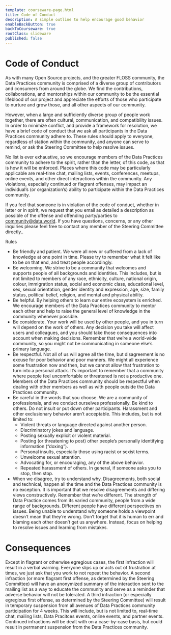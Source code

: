 ```yaml
---
template: courseware-page.html
title: Code of Conduct
description: A simple outline to help encourage good behavior
enableBackButton: true
backToCourseware: true
rootClass: slideware
published: false
---
```



# Code of Conduct

As with many Open Source projects, and the greater FLOSS community, the Data Practices community is comprised of a diverse group of contributors and consumers from around the globe. We find the contributions, collaborations, and mentorships within our community to be the essential lifeblood of our project and appreciate the efforts of those who participate to nurture and grow those, and all other aspects of our community.

However, when a large and sufficiently diverse group of people work together, there are often cultural, communication, and compatibility issues. In order to minimize conflict, and provide a framework for resolution, we have a brief code of conduct that we ask all participants in the Data Practices community adhere to. These rules should apply to everyone, regardless of station within the community, and anyone can serve to remind, or ask the Steering Committee to help resolve issues.

No list is ever exhaustive, so we encourage members of the Data Practices community to adhere to the spirit, rather than the letter, of this code, as that is how it will be enforced. Places where this code may be particularly applicable are real-time chat, mailing lists, events, conferences, meetups, online events, and other direct interactions within the community. Any violations, especially continued or flagrant offenses, may impact an individual’s (or organization’s) ability to participate within the Data Practices community.

If you feel that someone is in violation of the code of conduct, whether in letter or in spirit, we request that you email as detailed a description as possible of the offense and offending party/parties to community@data.world. If you have questions, concerns, or any other inquiries please feel free to contact any member of the Steering Committee directly..
 
Rules
 
* Be friendly and patient. We were all new or suffered from a lack of knowledge at one point in time. Please try to remember what it felt like to be on that end, and treat people accordingly.
* Be welcoming. We strive to be a community that welcomes and supports people of all backgrounds and identities. This includes, but is not limited to members of any race, ethnicity, culture, national origin, colour, immigration status, social and economic class, educational level, sex, sexual orientation, gender identity and expression, age, size, family status, political belief, religion, and mental and physical ability.
* Be helpful. By helping others to learn our entire ecosystem is enriched. We encourage members of the Data Practices community to mentor each other and help to raise the general level of knowledge in the community whenever possible.
* Be considerate. Your work will be used by other people, and you in turn will depend on the work of others. Any decision you take will affect users and colleagues, and you should take those consequences into account when making decisions. Remember that we’re a world-wide community, so you might not be communicating in someone else’s primary language.
* Be respectful. Not all of us will agree all the time, but disagreement is no excuse for poor behavior and poor manners. We might all experience some frustration now and then, but we cannot allow that frustration to turn into a personal attack. It’s important to remember that a community where people feel uncomfortable or threatened is not a productive one. Members of the Data Practices community should be respectful when dealing with other members as well as with people outside the Data Practices community.
* Be careful in the words that you choose. We are a community of professionals, and we conduct ourselves professionally. Be kind to others. Do not insult or put down other participants. Harassment and other exclusionary behavior aren’t acceptable. This includes, but is not limited to:
	* Violent threats or language directed against another person.
	* Discriminatory jokes and language.
	* Posting sexually explicit or violent material.
	* Posting (or threatening to post) other people’s personally identifying information (“doxing”).
	* Personal insults, especially those using racist or sexist terms.
	* Unwelcome sexual attention.
	* Advocating for, or encouraging, any of the above behavior.
	* Repeated harassment of others. In general, if someone asks you to stop, then stop.
* When we disagree, try to understand why. Disagreements, both social and technical, happen all the time and the Data Practices community is no exception. It is important that we resolve disagreements and differing views constructively. Remember that we’re different. The strength of Data Practice comes from its varied community, people from a wide range of backgrounds. Different people have different perspectives on issues. Being unable to understand why someone holds a viewpoint doesn’t mean that they’re wrong. Don’t forget that it is human to err and blaming each other doesn’t get us anywhere. Instead, focus on helping to resolve issues and learning from mistakes.
 
# Consequences

Except in flagrant or otherwise egregious cases, the first infraction will result in a verbal warning. Everyone slips up or acts out of frustration at times, we just ask that you work to not repeat the behavior.
A second infraction (or more flagrant first offense, as determined by the Steering Committee) will have an anonymized summary of the interaction sent to the mailing list as a way to educate the community and serve as a reminder that adverse behavior will not be tolerated.
A third infraction (or especially egregious first offense, as determined by the Steering Committee) will result in temporary suspension from all avenues of Data Practices community participation for 4 weeks. This will include, but is not limited to, real-time chat, mailing lists, Data Pracitces events, online events, and partner events.
Continued infractions will be dealt with on a case-by-case basis, but could result in permanent suspension from the Data Practices community.

